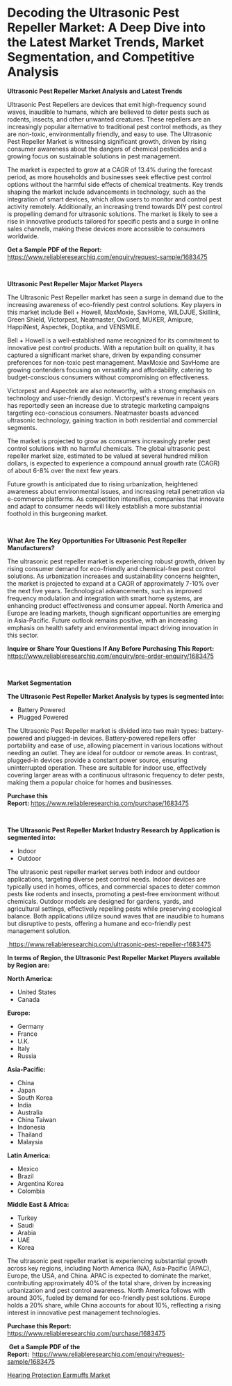 <p><h1>Decoding the Ultrasonic Pest Repeller Market: A Deep Dive into the Latest Market Trends, Market Segmentation, and Competitive Analysis</h1></p><p><strong>Ultrasonic Pest Repeller Market Analysis and Latest Trends</strong></p>
<p><p>Ultrasonic Pest Repellers are devices that emit high-frequency sound waves, inaudible to humans, which are believed to deter pests such as rodents, insects, and other unwanted creatures. These repellers are an increasingly popular alternative to traditional pest control methods, as they are non-toxic, environmentally friendly, and easy to use. The Ultrasonic Pest Repeller Market is witnessing significant growth, driven by rising consumer awareness about the dangers of chemical pesticides and a growing focus on sustainable solutions in pest management.</p><p>The market is expected to grow at a CAGR of 13.4% during the forecast period, as more households and businesses seek effective pest control options without the harmful side effects of chemical treatments. Key trends shaping the market include advancements in technology, such as the integration of smart devices, which allow users to monitor and control pest activity remotely. Additionally, an increasing trend towards DIY pest control is propelling demand for ultrasonic solutions. The market is likely to see a rise in innovative products tailored for specific pests and a surge in online sales channels, making these devices more accessible to consumers worldwide.</p></p>
<p><strong>Get a Sample PDF of the Report:&nbsp;</strong> <a href="https://www.reliableresearchiq.com/enquiry/request-sample/1683475?utm_campaign=2926&utm_medium=2&utm_source=Github&utm_content=ia&utm_term=04042025&utm_id=ultrasonic-pest-repeller">https://www.reliableresearchiq.com/enquiry/request-sample/1683475</a></p>
<p>&nbsp;</p>
<p><strong>Ultrasonic Pest Repeller Major Market Players</strong></p>
<p><p>The Ultrasonic Pest Repeller market has seen a surge in demand due to the increasing awareness of eco-friendly pest control solutions. Key players in this market include Bell + Howell, MaxMoxie, SavHome, WILDJUE, Skillink, Green Shield, Victorpest, Neatmaster, OxGord, MUKER, Amipure, HappiNest, Aspectek, Doptika, and VENSMILE.</p><p>Bell + Howell is a well-established name recognized for its commitment to innovative pest control products. With a reputation built on quality, it has captured a significant market share, driven by expanding consumer preferences for non-toxic pest management. MaxMoxie and SavHome are growing contenders focusing on versatility and affordability, catering to budget-conscious consumers without compromising on effectiveness.</p><p>Victorpest and Aspectek are also noteworthy, with a strong emphasis on technology and user-friendly design. Victorpest's revenue in recent years has reportedly seen an increase due to strategic marketing campaigns targeting eco-conscious consumers. Neatmaster boasts advanced ultrasonic technology, gaining traction in both residential and commercial segments.</p><p>The market is projected to grow as consumers increasingly prefer pest control solutions with no harmful chemicals. The global ultrasonic pest repeller market size, estimated to be valued at several hundred million dollars, is expected to experience a compound annual growth rate (CAGR) of about 6-8% over the next few years.</p><p>Future growth is anticipated due to rising urbanization, heightened awareness about environmental issues, and increasing retail penetration via e-commerce platforms. As competition intensifies, companies that innovate and adapt to consumer needs will likely establish a more substantial foothold in this burgeoning market.</p></p>
<p>&nbsp;</p>
<p><strong>What Are The Key Opportunities For Ultrasonic Pest Repeller Manufacturers?</strong></p>
<p><p>The ultrasonic pest repeller market is experiencing robust growth, driven by rising consumer demand for eco-friendly and chemical-free pest control solutions. As urbanization increases and sustainability concerns heighten, the market is projected to expand at a CAGR of approximately 7-10% over the next five years. Technological advancements, such as improved frequency modulation and integration with smart home systems, are enhancing product effectiveness and consumer appeal. North America and Europe are leading markets, though significant opportunities are emerging in Asia-Pacific. Future outlook remains positive, with an increasing emphasis on health safety and environmental impact driving innovation in this sector.</p></p>
<p><strong>Inquire or Share Your Questions If Any Before Purchasing This Report:</strong> <a href="https://www.reliableresearchiq.com/enquiry/pre-order-enquiry/1683475?utm_campaign=2926&utm_medium=2&utm_source=Github&utm_content=ia&utm_term=04042025&utm_id=ultrasonic-pest-repeller">https://www.reliableresearchiq.com/enquiry/pre-order-enquiry/1683475</a></p>
<p>&nbsp;</p>
<p><strong>Market Segmentation</strong></p>
<p><strong>The Ultrasonic Pest Repeller Market Analysis by types is segmented into:</strong></p>
<p><ul><li>Battery Powered</li><li>Plugged Powered</li></ul></p>
<p><p>The Ultrasonic Pest Repeller market is divided into two main types: battery-powered and plugged-in devices. Battery-powered repellers offer portability and ease of use, allowing placement in various locations without needing an outlet. They are ideal for outdoor or remote areas. In contrast, plugged-in devices provide a constant power source, ensuring uninterrupted operation. These are suitable for indoor use, effectively covering larger areas with a continuous ultrasonic frequency to deter pests, making them a popular choice for homes and businesses.</p></p>
<p><strong>Purchase this Report:&nbsp;</strong><a href="https://www.reliableresearchiq.com/purchase/1683475?utm_campaign=2926&utm_medium=2&utm_source=Github&utm_content=ia&utm_term=04042025&utm_id=ultrasonic-pest-repeller">https://www.reliableresearchiq.com/purchase/1683475</a></p>
<p>&nbsp;</p>
<p><strong>The Ultrasonic Pest Repeller Market Industry Research by Application is segmented into:</strong></p>
<p><ul><li>Indoor</li><li>Outdoor</li></ul></p>
<p><p>The ultrasonic pest repeller market serves both indoor and outdoor applications, targeting diverse pest control needs. Indoor devices are typically used in homes, offices, and commercial spaces to deter common pests like rodents and insects, promoting a pest-free environment without chemicals. Outdoor models are designed for gardens, yards, and agricultural settings, effectively repelling pests while preserving ecological balance. Both applications utilize sound waves that are inaudible to humans but disruptive to pests, offering a humane and eco-friendly pest management solution.</p></p>
<p><a href="https://www.reliableresearchiq.com/ultrasonic-pest-repeller-r1683475?utm_campaign=2926&utm_medium=2&utm_source=Github&utm_content=ia&utm_term=04042025&utm_id=ultrasonic-pest-repeller">&nbsp;https://www.reliableresearchiq.com/ultrasonic-pest-repeller-r1683475</a></p>
<p><strong>In terms of Region, the Ultrasonic Pest Repeller Market Players available by Region are:</strong></p>
<p>
    <p> <strong> North America: </strong>
        <ul>
            <li>United States</li>
            <li>Canada</li>
        </ul>
        </p> 
    <p> <strong> Europe: </strong>
        <ul>
            <li>Germany</li>
            <li>France</li>
            <li>U.K.</li>
            <li>Italy</li>
            <li>Russia</li>
        </ul>
        </p> 
    <p> <strong> Asia-Pacific: </strong>
        <ul>
            <li>China</li>
            <li>Japan</li>
            <li>South Korea</li>
            <li>India</li>
            <li>Australia</li>
            <li>China Taiwan</li>
            <li>Indonesia</li>
            <li>Thailand</li>
            <li>Malaysia</li>
        </ul>
        </p> 
    <p> <strong> Latin America: </strong>
        <ul>
            <li>Mexico</li>
            <li>Brazil</li>
            <li>Argentina Korea</li>
            <li>Colombia</li>
        </ul>
        </p> 
    <p> <strong> Middle East & Africa: </strong>
        <ul>
            <li>Turkey</li>
            <li>Saudi</li>
            <li>Arabia</li>
            <li>UAE</li>
            <li>Korea</li>
        </ul>
    </p>
    </p>
<p><p>The ultrasonic pest repeller market is experiencing substantial growth across key regions, including North America (NA), Asia-Pacific (APAC), Europe, the USA, and China. APAC is expected to dominate the market, contributing approximately 40% of the total share, driven by increasing urbanization and pest control awareness. North America follows with around 30%, fueled by demand for eco-friendly pest solutions. Europe holds a 20% share, while China accounts for about 10%, reflecting a rising interest in innovative pest management technologies.</p></p>
<p><strong>Purchase this Report: </strong><a href="https://www.reliableresearchiq.com/purchase/1683475?utm_campaign=2926&utm_medium=2&utm_source=Github&utm_content=ia&utm_term=04042025&utm_id=ultrasonic-pest-repeller">https://www.reliableresearchiq.com/purchase/1683475</a></p>
<p>&nbsp;<strong>Get a Sample PDF of the Report:&nbsp;&nbsp;</strong><a href="https://www.reliableresearchiq.com/enquiry/request-sample/1683475?utm_campaign=2926&utm_medium=2&utm_source=Github&utm_content=ia&utm_term=04042025&utm_id=ultrasonic-pest-repeller">https://www.reliableresearchiq.com/enquiry/request-sample/1683475</a></p>
<p><strong></strong></p>
<p><p><a href="https://github.com/tumacaakesha78/Market-Research-Report-List-1/blob/main/hearing-protection-earmuffs-market.md?utm_campaign=2926&utm_medium=2&utm_source=Github&utm_content=ia&utm_term=04042025&utm_id=ultrasonic-pest-repeller">Hearing Protection Earmuffs Market</a></p></p>
